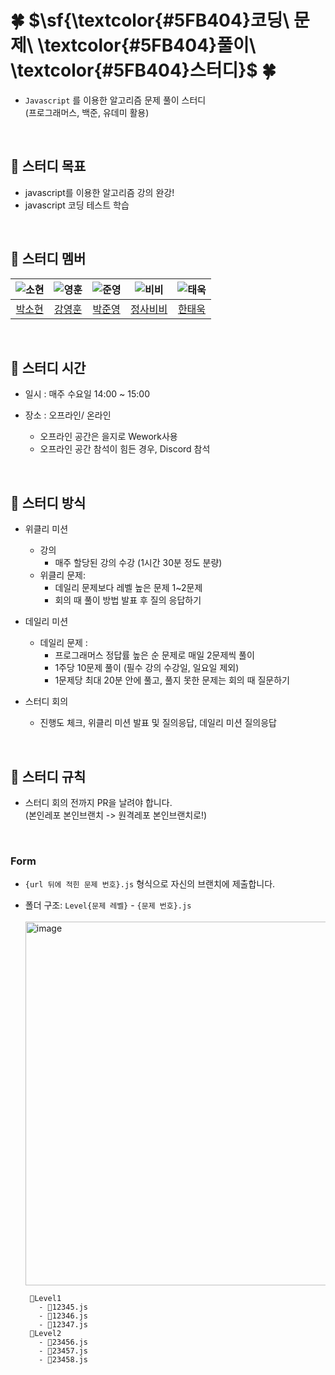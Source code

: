 # 🍀 $\sf{\textcolor{#5FB404}코딩\ 문제\ \textcolor{#5FB404}풀이\ \textcolor{#5FB404}스터디}$ 🍀
- `Javascript` 를 이용한 알고리즘 문제 풀이 스터디 </br>
  (프로그래머스, 백준, 유데미 활용)
</br>

## 🌱 스터디 목표

- javascript를 이용한 알고리즘 강의 완강!
- javascript 코딩 테스트 학습
</br>

## 🌱 스터디 멤버

| <img src="https://avatars.githubusercontent.com/u/63449836?v=4" title="소현"> | <img src="https://avatars.githubusercontent.com/u/155596644?v=4" title="영훈"> | <img src="https://avatars.githubusercontent.com/u/37425309?v=4" title="준영"> | <img src="https://avatars.githubusercontent.com/u/80617716?v=4" title="비비"> | <img src = "https://avatars.githubusercontent.com/u/90249043?v=4" title="태욱"> |
| :--------------------------------: | :----------------------------------: | :--------------------------------: | :-------------------------------------------------------: | :-------------------------------: |
|[박소현](https://github.com/thgus5335)|[강영훈](https://github.com/harrykotter)|[박준영](https://github.com/zoonyoung)|[정사비비](https://github.com/JeongSabibi)|[한태욱](https://github.com/TaeUk471)|
</br>

## 🌱 스터디 시간

- 일시 : 매주 수요일 14:00 ~ 15:00
- 장소 : 오프라인/ 온라인

    - 오프라인 공간은 을지로 Wework사용
    - 오프라인 공간 참석이 힘든 경우, Discord 참석
</br>

## 🌱 스터디 방식

- 위클리 미션
    - 강의
        - 매주 할당된 강의 수강 (1시간 30분 정도 분량)
    - 위클리 문제:
        - 데일리 문제보다 레벨 높은 문제 1~2문제
        - 회의 때 풀이 방법 발표 후 질의 응답하기

- 데일리 미션
    - 데일리 문제 :
        - 프로그래머스 정답률 높은 순 문제로 매일 2문제씩 풀이
        - 1주당 10문제 풀이 (필수 강의 수강일, 일요일 제외)
        - 1문제당 최대 20분 안에 풀고, 풀지 못한 문제는 회의 때 질문하기

- 스터디 회의
    - 진행도 체크, 위클리 미션 발표 및 질의응답, 데일리 미션 질의응답
</br>

## 🌱 스터디 규칙

- 스터디 회의 전까지 PR을 날려야 합니다.</br>
  (본인레포 본인브랜치 -> 원격레포 본인브랜치로!)
</br>

### Form

- `{url 뒤에 적힌 문제 번호}.js` 형식으로 자신의 브랜치에 제출합니다.
- 폴더 구조: `Level{문제 레벨}` - `{문제 번호}.js` </br></br>
  <img width="582" alt="image" src="https://github.com/thgus5335/javascript-codingtest-Study/assets/63449836/078278b1-980e-455a-aef2-f074ab87441b">

  ```
   📂Level1
     - 📃12345.js
     - 📃12346.js
     - 📃12347.js
   📂Level2
     - 📃23456.js
     - 📃23457.js
     - 📃23458.js
  ```
